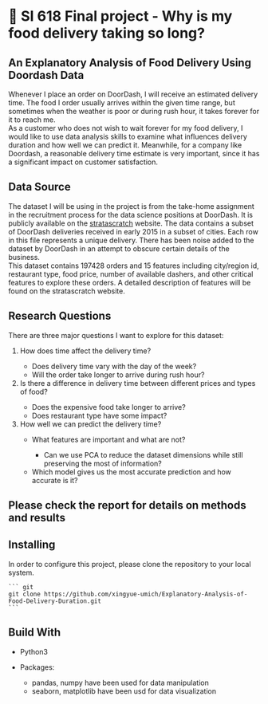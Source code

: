 # :ramen: SI 618 Final project - Why is my food delivery taking so long?

## An Explanatory Analysis of Food Delivery Using Doordash Data

Whenever I place an order on DoorDash, I will receive an estimated delivery time. The food I
order usually arrives within the given time range, but sometimes when the weather is poor or
during rush hour, it takes forever for it to reach me. \
As a customer who does not wish to wait forever for my food delivery, I
would like to use data analysis skills to examine what influences delivery duration and how well
we can predict it. Meanwhile, for a company like Doordash, a reasonable delivery time estimate
is very important, since it has a significant impact on customer satisfaction.

## Data Source

The dataset I will be using in the project is from the take-home assignment in the recruitment
process for the data science positions at DoorDash. It is publicly available on the [stratascratch](https://platform.stratascratch.com/data-projects/delivery-duration-prediction)
website. The data contains a subset of DoorDash deliveries received in early 2015 in a subset of
cities. Each row in this file represents a unique delivery. There has been noise added to the
dataset by DoorDash in an attempt to obscure certain details of the business. \
This dataset contains 197428 orders and 15 features including city/region id, restaurant type,
food price, number of available dashers, and other critical features to explore these orders. A
detailed description of features will be found on the stratascratch website.

## Research Questions

There are three major questions I want to explore for this dataset:
<ol>
<li> How does time affect the delivery time? </li>
    <ul>
    <li> Does delivery time vary with the day of the week? </li>
    <li> Will the order take longer to arrive during rush hour? </li>
    </ul>
<li> Is there a difference in delivery time between different prices and types of food? </li>
    <ul>
    <li> Does the expensive food take longer to arrive? </li>
    <li> Does restaurant type have some impact? </li>
    </ul>
<li> How well we can predict the delivery time? </li>
    <ul>
    <li> What features are important and what are not? </li>
        <ul>
        <li> Can we use PCA to reduce the dataset dimensions while still preserving
the most of information? </li>
        </ul>
    <li> Which model gives us the most accurate prediction and how accurate is it? </li>
    </ul>
</ol>

## Please check the report for details on methods and results

## Installing

In order to configure this project, please clone the repository to your local system.

    ``` git
    git clone https://github.com/xingyue-umich/Explanatory-Analysis-of-Food-Delivery-Duration.git
    ```

## Build With

- Python3

- Packages:
    - pandas, numpy have been used for data manipulation
    - seaborn, matplotlib have been usd for data visualization
